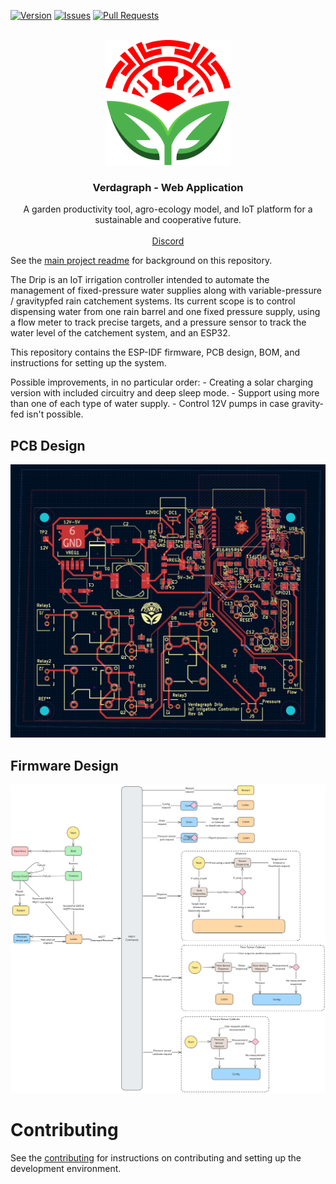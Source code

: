 <!-- PROJECT SHIELDS -->
<!--
*** I'm using markdown "reference style" links for readability.
*** Reference links are enclosed in brackets [ ] instead of parentheses ( ).
*** See the bottom of this document for the declaration of the reference variables
*** https://www.markdownguide.org/basic-syntax/#reference-style-links
-->

[![Version][version-shield]][version-url]
[![Issues][issues-shield]][issues-url]
[![Pull Requests][prs-shield]][prs-url]

<!-- PROJECT LOGO -->
<br />
<div align="center">
  <a href="https://github.com/Verdagraph">
    <img src="https://github.com/Verdagraph/.github/blob/main/profile/graphics/logo.png" alt="Logo" width="200" height="200">
  </a>

<h3 align="center">Verdagraph - Web Application</h3>

  <p align="center">
    A garden productivity tool, agro-ecology model, and IoT platform
    for a sustainable and cooperative future.
    <br />
    <!-- 
    <a href=""><strong>Try it yourself »</strong></a>
    <br />
    -->
    <br />
    <a href="https://discord.gg/U8ps6YCc">Discord</a>
    <!-- 
    ·
    <a href="https://youtu.be/jGFHhRVdxRM">YouTube</a>
    ·
    <a href="">Donate</a>
    --> 
    <br />
  </p>
</div>

See the [main project readme](https://github.com/Verdagraph) for background on this repository.

The Drip is an IoT irrigation controller intended to automate the management of fixed-pressure water supplies along with variable-pressure / gravitypfed rain catchement systems. Its current scope is to control dispensing water from one rain barrel and one fixed pressure supply, using a flow meter to track precise targets, and a pressure sensor to track the water level of the catchement system, and an ESP32.

This repository contains the ESP-IDF firmware, PCB design, BOM, and instructions for setting up the system. 

Possible improvements, in no particular order:
    - Creating a solar charging version with included circuitry and deep sleep mode.
    - Support using more than one of each type of water supply.
    - Control 12V pumps in case gravity-fed isn't possible.

## PCB Design

![PCB Screenshot](docs/pcb.png)

## Firmware Design

![FSM Screenshot](docs/fsm.excalidraw.png)

# Contributing

See the [contributing](./contributing.md) for instructions on contributing and setting up the development environment.

<!-- MARKDOWN LINKS & IMAGES -->
<!-- https://www.markdownguide.org/basic-syntax/#reference-style-links -->

<!-- IN-REPO -->

[version-shield]: https://img.shields.io/badge/version-0.0.1-blue?style=for-the-badge
[version-url]: https://github.com/Verdagraph/Drip/releases
[issues-shield]: https://img.shields.io/github/issues/Verdagraph/Drip.svg?style=for-the-badge
[issues-url]: https://github.com/Verdagraph/Drip/issues
[prs-shield]: https://img.shields.io/github/issues-pr/Verdagraph/Drip.svg?style=for-the-badge
[prs-url]: https://github.com/Verdagraph/Drip/pulls
[license-shield]: https://img.shields.io/github/license/Verdagraph/Drip.svg?style=for-the-badge
[license-url]: https://github.com/Verdagraph/Drip/LICENSE.txt